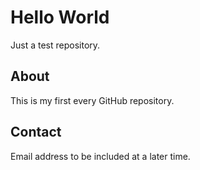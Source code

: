 # Hello World

Just a test repository.

## About

This is my first every GitHub repository.

## Contact

Email address to be included at a later time.
